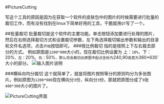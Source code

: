 #PictureCutting

写这个工具的原因是因为在获取一个软件的皮肤包中的图片的时候需要进行批量的裁切工作，而有没有找到在linux下简单好用的工具，干脆就用`QT`写了一个。

##批量裁切
批量裁切是这个软件的主要功能。单击按钮添加要进行处理的图片，然后在右侧选择裁切方式和设置裁切参数，左下角选择裁切输出参数和输出的目录和文件名选项，点击`开始`按钮即可。
###按比例裁切
指的是按照上下左右裁去部分的方式。
例如原图是`1200*900`大小的，现在裁切比例设置为 上：`10%`、下：20%`、左：`20%`、右：`50%`，那么将会裁切出原图中起点坐标为`240,90`高宽为`360*630`大小的部分。
![输入图片说明](http://git.oschina.net/uploads/images/2015/0731/113221_22f76ff5_132549.jpeg "在这里输入图片标题")

###横纵向均分裁切
这个就简单了，就是将图片按照等分的原则均分为多张图片。例如原图为`1200*900`现在横向分`3`份，纵向分`3`份，那就把原图分成了`9`张`400*300`大小的图片了。


![PictureCutting界面](http://git.oschina.net/uploads/images/2015/0731/112013_f6f90cfa_132549.png "在这里输入图片标题")